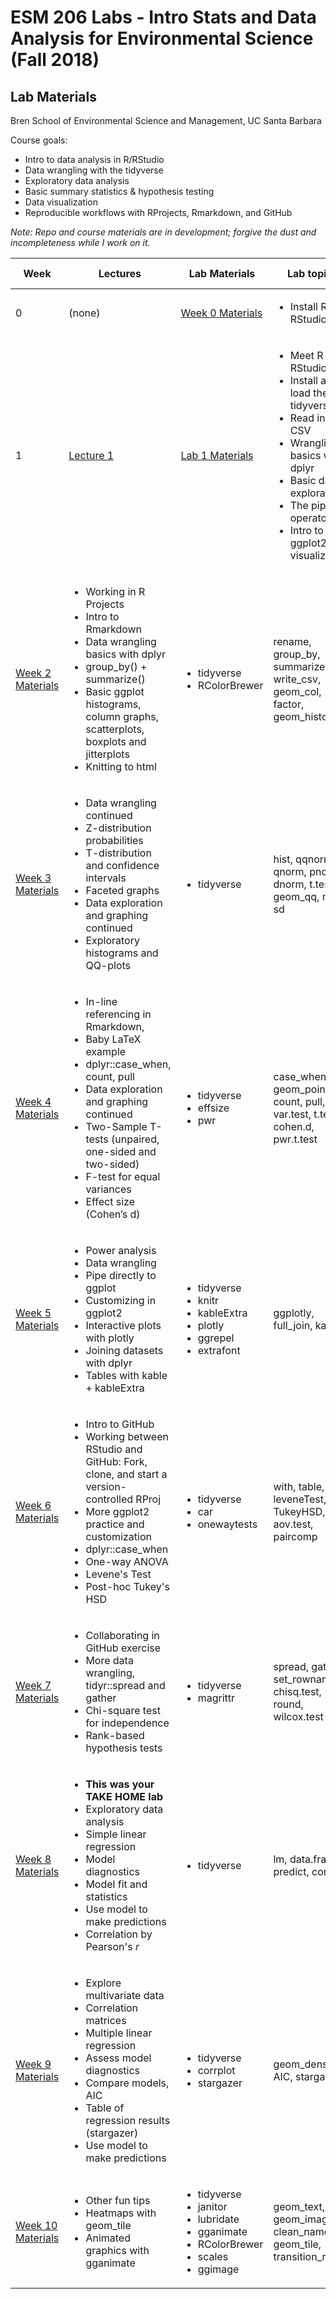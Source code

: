 # ESM 206 Labs - Intro Stats and Data Analysis for Environmental Science (Fall 2018)
## Lab Materials

Bren School of Environmental Science and Management, UC Santa Barbara 

Course goals: 

  - Intro to data analysis in R/RStudio
  - Data wrangling with the tidyverse
  - Exploratory data analysis
  - Basic summary statistics & hypothesis testing
  - Data visualization 
  - Reproducible workflows with RProjects, Rmarkdown, and GitHub

*Note: Repo and course materials are in development; forgive the dust and incompleteness while I work on it.*

Week | Lectures | Lab Materials| Lab topics | Packages required | Functions introduced
-----|--------| ---------|--------------|---------- |--------
0 | (none) | [Week 0 Materials](https://github.com/allisonhorst/esm-206-2018/tree/master/week_0) | <ul><li>Install R and RStudio</li></ul> | none | none
1 | [Lecture 1](https://docs.google.com/presentation/d/1cPWa6NqbEot8dBjVC7UKPjF72Q7myYjHqyBYS9HO_qg/edit?usp=sharing) | [Lab 1 Materials](https://github.com/allisonhorst/esm-206-2018/tree/master/week_1) | <ul><li>Meet R and RStudio</li><li>Install and load the tidyverse</li><li>Read in a CSV</li><li>Wrangling basics with dplyr</li><li>Basic data exploration</li><li>The pipe operator</li><li>Intro to ggplot2 visualization</li></ul> | <ul><li>tidyverse</li></ul> | read_csv, names, dim, class, summary, head, tail, select, filter, arrange, mutate, pipe %>%, ggplot, geom_point, geom_line
[Week 2 Materials](https://github.com/allisonhorst/esm-206-2018/tree/master/week_2) | <ul><li>Working in R Projects</li><li>Intro to Rmarkdown</li><li>Data wrangling basics with dplyr</li><li>group_by() + summarize()</li><li>Basic ggplot histograms, column graphs, scatterplots, boxplots and jitterplots</li><li>Knitting to html</li></ul> | <ul><li>tidyverse</li><li>RColorBrewer</li></ul> | rename, group_by, summarize, write_csv, geom_col, factor, geom_histogram
[Week 3 Materials](https://github.com/allisonhorst/esm-206-2018/tree/master/week_3) | <ul><li>Data wrangling continued</li><li>Z-distribution probabilities </li><li>T-distribution and confidence intervals</li><li>Faceted graphs</li><li>Data exploration and graphing continued</li><li>Exploratory histograms and QQ-plots</li></ul>  | <ul><li>tidyverse</li></ul> | hist, qqnorm, qnorm, pnorm, dnorm, t.test, geom_qq, mean, sd
[Week 4 Materials](https://github.com/allisonhorst/esm-206-2018/tree/master/week_4) | <ul><li>In-line referencing in Rmarkdown, </li><li>Baby LaTeX example</li><li>dplyr::case_when, count, pull</li><li>Data exploration and graphing continued</li><li>Two-Sample T-tests (unpaired, one-sided and two-sided)</li><li> F-test for equal variances</li><li>Effect size (Cohen’s d)</li></ul> | <ul><li>tidyverse</li><li>effsize</li><li>pwr</li></ul> | case_when, geom_point, count, pull, var.test, t.test, cohen.d, pwr.t.test
[Week 5 Materials](https://github.com/allisonhorst/esm-206-2018/tree/master/week_5) | <ul><li>Power analysis</li><li>Data wrangling</li><li>Pipe directly to ggplot</li><li>Customizing in ggplot2</li><li>Interactive plots with plotly</li><li>Joining datasets with dplyr</li><li>Tables with kable + kableExtra</li></ul> | <ul><li>tidyverse</li><li>knitr</li><li>kableExtra</li><li>plotly</li><li>ggrepel</li><li>extrafont</li></ul> | ggplotly, full_join, kable
[Week 6 Materials](https://github.com/allisonhorst/esm-206-2018/tree/master/week_6) | <ul><li>Intro to GitHub</li><li>Working between RStudio and GitHub: Fork, clone, and start a version-controlled RProj</li><li>More ggplot2 practice and customization</li><li>dplyr::case_when</li><li>One-way ANOVA</li><li>Levene's Test</li><li>Post-hoc Tukey's HSD</li></ul> | <ul><li>tidyverse</li><li>car</li><li>onewaytests</li></ul> | with, table, leveneTest, aov, TukeyHSD, aov.test, paircomp
[Week 7 Materials](https://github.com/allisonhorst/esm-206-2018/tree/master/week_7)|<ul><li>Collaborating in GitHub exercise</li><li>More data wrangling, tidyr::spread and gather</li><li>Chi-square test for independence</li><li>Rank-based hypothesis tests</li></ul> | <ul><li>tidyverse</li><li>magrittr</li></ul> | spread, gather, set_rownames, chisq.test, round, wilcox.test
[Week 8 Materials](https://github.com/allisonhorst/esm-206-2018/tree/master/week_8)|<ul><li>**This was your TAKE HOME lab**</li><li>Exploratory data analysis</li><li>Simple linear regression</li><li>Model diagnostics</li><li>Model fit and statistics</li><li>Use model to make predictions</li><li>Correlation by Pearson's *r*</li></ul> | <ul><li>tidyverse</li></ul> | lm, data.frame, predict, cor.test
[Week 9 Materials](https://github.com/allisonhorst/esm-206-2018/tree/master/week_9)|<ul><li>Explore multivariate data</li><li>Correlation matrices</li><li>Multiple linear regression</li><li>Assess model diagnostics</li><li>Compare models, AIC</li><li>Table of regression results (stargazer)</li><li>Use model to make predictions</li></ul> | <ul><li>tidyverse</li><li>corrplot</li><li>stargazer</li></ul> | geom_density, AIC, stargazer
[Week 10 Materials](https://github.com/allisonhorst/esm-206-2018/tree/master/week_10)|<ul><li>Other fun tips</li><li>Heatmaps with geom_tile</li><li>Animated graphics with gganimate</li></ul> | <ul><li>tidyverse</li><li>janitor</li><li>lubridate</li><li>gganimate</li><li>RColorBrewer</li><li>scales</li><li>ggimage</li></ul> | geom_text, geom_image, clean_names, geom_tile, transition_reveal
